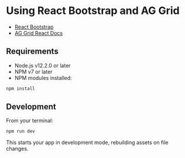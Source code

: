 # Using React Bootstrap and AG Grid

- [React Bootstrap](https://react-bootstrap.github.io/)
- [AG Grid React Docs](https://www.ag-grid.com/react-data-grid/)

## Requirements

- Node.js v12.2.0 or later
- NPM v7 or later
- NPM modules installed:

```sh
npm install
```

## Development

From your terminal:

```sh
npm run dev
```

This starts your app in development mode, rebuilding assets on file changes.
